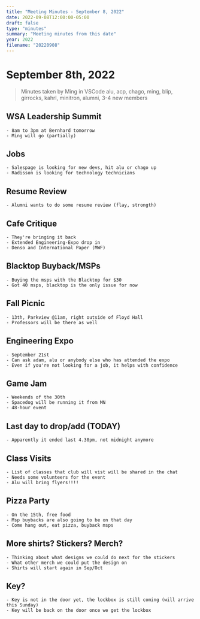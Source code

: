 ```yaml
---
title: "Meeting Minutes - September 8, 2022"
date: 2022-09-08T12:00:00-05:00
draft: false
type: "minutes"
summary: "Meeting minutes from this date"
year: 2022
filename: "20220908"
---
```


# September 8th, 2022

> Minutes taken by Ming in VSCode
> alu, acp, chago, ming, blip, girrocks, kahrl, minitron, alumni, 3-4 new members

## WSA Leadership Summit

    - 8am to 3pm at Bernhard tomorrow
    - Ming will go (partially)

## Jobs

    - Salespage is looking for new devs, hit alu or chago up
    - Radisson is looking for technology technicians

## Resume Review

    - Alumni wants to do some resume review (flay, strongth)

## Cafe Critique

    - They're bringing it back
    - Extended Engineering-Expo drop in
    - Denso and International Paper (MWF)

## Blacktop Buyback/MSPs

    - Buying the msps with the Blacktop for $30
    - Got 40 msps, blacktop is the only issue for now

## Fall Picnic

    - 13th, Parkview @11am, right outside of Floyd Hall
    - Professors will be there as well

## Engineering Expo

    - September 21st
    - Can ask adam, alu or anybody else who has attended the expo
    - Even if you're not looking for a job, it helps with confidence

## Game Jam

    - Weekends of the 30th
    - Spacedog will be running it from MN
    - 48-hour event

## Last day to drop/add (TODAY)

    - Apparently it ended last 4.30pm, not midnight anymore

## Class Visits

    - List of classes that club will vist will be shared in the chat
    - Needs some volunteers for the event
    - Alu will bring flyers!!!!

## Pizza Party

    - On the 15th, free food
    - Msp buybacks are also going to be on that day
    - Come hang out, eat pizza, buyback msps

## More shirts? Stickers? Merch?

    - Thinking about what designs we could do next for the stickers
    - What other merch we could put the design on
    - Shirts will start again in Sep/Oct

## Key?

    - Key is not in the door yet, the lockbox is still coming (will arrive this Sunday)
    - Key will be back on the door once we get the lockbox
